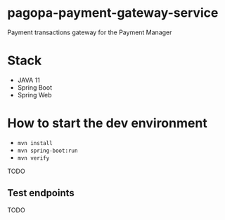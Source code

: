 # pagopa-payment-gateway-service
Payment transactions gateway  for the Payment Manager

# Stack
* JAVA 11
* Spring Boot
* Spring Web

# How to start the dev environment

- `mvn install`
- `mvn spring-boot:run`
- `mvn verify`

TODO
## Test endpoints

TODO
